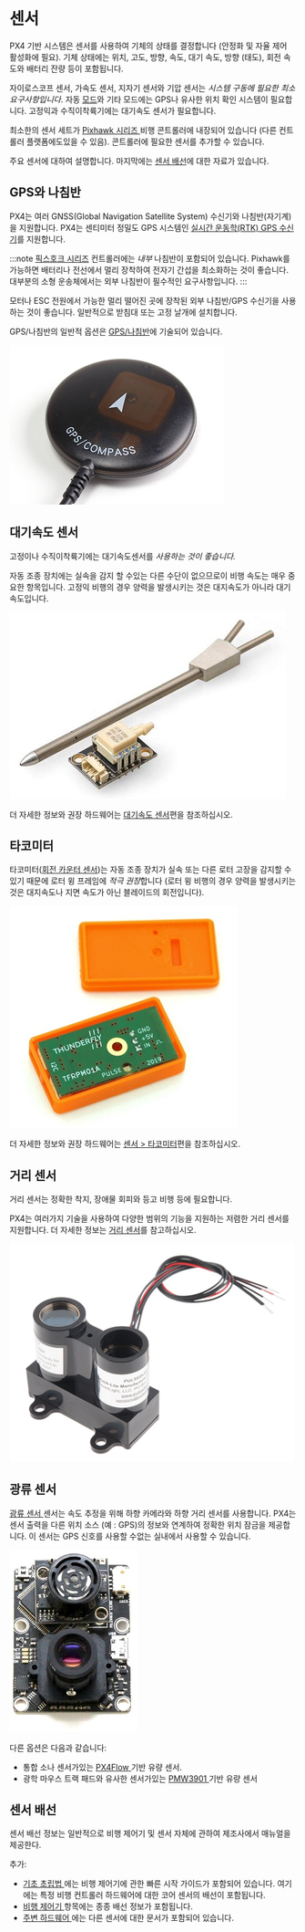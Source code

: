 # 센서

PX4 기반 시스템은 센서를 사용하여 기체의 상태를 결정합니다 (안정화 및 자율 제어 활성화에 필요). 기체 상태에는 위치, 고도, 방향, 속도, 대기 속도, 방향 (태도), 회전 속도와 배터리 잔량 등이 포함됩니다.

자이로스코프 센서, 가속도 센서, 지자기 센서와 기압 센서는 *시스템 구동에 필요한 최소 요구사항입니다*. 자동 [모드](../getting_started/flight_modes.md#categories)와 기타 모드에는 GPS나 유사한 위치 확인 시스템이 필요합니다. 고정익과 수직이착륙기에는 대기속도 센서가 필요합니다.

최소한의 센서 세트가 [ Pixhawk 시리즈 ](../flight_controller/pixhawk_series.md) 비행 콘트롤러에 내장되어 있습니다 (다른 컨트롤러 플랫폼에도있을 수 있음). 콘트롤러에 필요한 센서를 추가할 수 있습니다.

주요 센서에 대하여 설명합니다. 마지막에는 [센서 배선](#wiring)에 대한 자료가 있습니다.

<span id="gps_compass"></span>

## GPS와 나침반

PX4는 여러 GNSS(Global Navigation Satellite System) 수신기와 나침반(자기계)을 지원합니다. PX4는 센티미터 정밀도 GPS 시스템인 [실시간 운동학(RTK) GPS 수신기](../gps_compass/rtk_gps.md)를 지원합니다.

:::note
[픽스호크 시리즈](../flight_controller/pixhawk_series.md) 컨트롤러에는 *내부* 나침반이 포함되어 있습니다. Pixhawk를 가능하면 배터리나 전선에서 멀리 장착하여 전자기 간섭을 최소화하는 것이 좋습니다. 대부분의 소형 운송체에서는 외부 나침반이 필수적인 요구사항입니다.
:::

모터나 ESC 전원에서 가능한 멀리 떨어진 곳에 장착된 외부 나침반/GPS 수신기을 사용하는 것이 좋습니다. 일반적으로 받침대 또는 고정 날개에 설치합니다.

GPS/나침반의 일반적 옵션은 [ GPS/나침반](../gps_compass/README.md)에 기술되어 있습니다.

![GPS/나침반](../../assets/hardware/gps/gps_compass.jpg)

## 대기속도 센서

고정이나 수직이착륙기에는 대기속도센서를 *사용하는 것이 좋습니다.*

자동 조종 장치에는 실속을 감지 할 수있는 다른 수단이 없으므로이 비행 속도는 매우 중요한 항목입니다. 고정익 비행의 경우 양력을 발생시키는 것은 대지속도가 아니라 대기속도입니다.

![디지털 풍속 센서](../../assets/hardware/sensors/airspeed/digital_airspeed_sensor.jpg)

더 자세한 정보와 권장 하드웨어는 [대기속도 센서](../sensor/airspeed.md)편을 참조하십시오.

## 타코미터

타코미터([회전 카운터 센서](https://en.wikipedia.org/wiki/Tachometer#In_automobiles,_trucks,_tractors_and_aircraft))는 자동 조종 장치가 실속 또는 다른 로터 고장을 감지할 수 있기 때문에 로터 윙 프레임에 *적극 권장*합니다 (로터 윙 비행의 경우 양력을 발생시키는 것은 대지속도나 지면 속도가 아닌 블레이드의 회전입니다).

![디지털 RPM 센서-TFRPM01A](../../assets/hardware/sensors/tfrpm/tfrpm01_electronics.jpg)

더 자세한 정보와 권장 하드웨어는 [센서 > 타코미터](../sensor/tachometers.md)편을 참조하십시오.

## 거리 센서

거리 센서는 정확한 착지, 장애물 회피와 등고 비행 등에 필요합니다.

PX4는 여러가지 기술을 사용하여 다양한 범위의 기능을 지원하는 저렴한 거리 센서를 지원합니다. 더 자세한 정보는 [거리 센서](../sensor/rangefinders.md)를 참고하십시오.

<img src="../../assets/hardware/sensors/lidar_lite/lidar_lite_1.png" title="lidar_lite_1" width="500px" />

## 광류 센서

[ 광류 센서 ](../sensor/optical_flow.md) 센서는 속도 추정을 위해 하향 카메라와 하향 거리 센서를 사용합니다. PX4는 센서 출력을 다른 위치 소스 (예 : GPS)의 정보와 연계하여 정확한 위치 잠금을 제공합니다. 이 센서는 GPS 신호를 사용할 수없는 실내에서 사용할 수 있습니다.

![px4flow-bottom](../../assets/hardware/sensors/px4flow/px4flow_bottom.jpg)

다른 옵션은 다음과 같습니다:

* 통합 소나 센서가있는 [ PX4Flow ](../sensor/px4flow.md) 기반 유량 센서.
* 광학 마우스 트랙 패드와 유사한 센서가있는 [ PMW3901 ](../sensor/pmw3901.md) 기반 유량 센서

<span id="wiring"></span>

## 센서 배선

센서 배선 정보는 일반적으로 비행 제어기 및 센서 자체에 관하여 제조사에서 매뉴얼을 제공한다.

추가:

* [ 기초 초립법 ](../assembly/README.md)에는 비행 제어기에 관한 빠른 시작 가이드가 포함되어 있습니다. 여기에는 특정 비행 컨트롤러 하드웨어에 대한 코어 센서의 배선이 포함됩니다.
* [ 비행 제어기 ](../flight_controller/README.md) 항목에는 종종 배선 정보가 포함됩니다.
* [ 주변 하드웨어 ](../peripherals/README.md)에는 다른 센서에 대한 문서가 포함되어 있습니다.